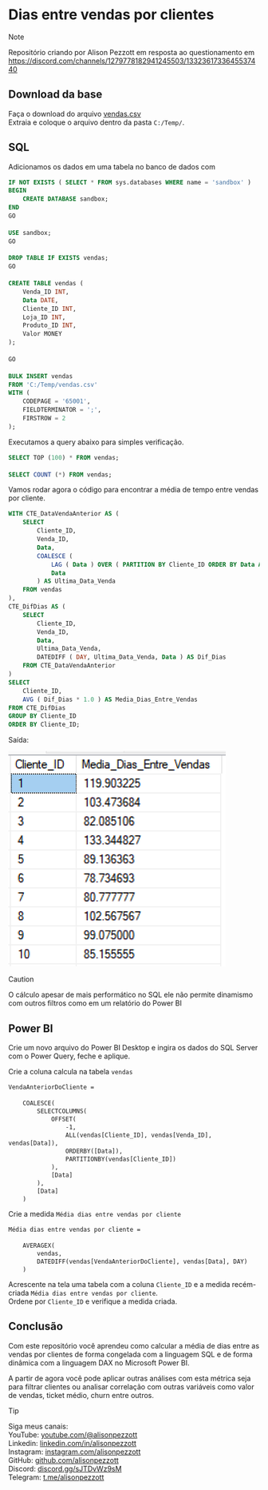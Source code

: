 # Dias entre vendas por clientes

> [!NOTE]
> Repositório criando por Alison Pezzott em resposta ao questionamento em https://discord.com/channels/1279778182941245503/1332361733645537440  


## Download da base

Faça o download do arquivo [vendas.csv](https://overdax-my.sharepoint.com/:f:/g/personal/alison_pezzott_fluentebi_com/EisVch9F1V1KiIW5tbKSznUBILjXuPz02JRCEqVa-wRtGA?e=wWkvGP)  
Extraia e coloque o arquivo dentro da pasta `C:/Temp/`.   


## SQL

Adicionamos os dados em uma tabela no banco de dados com 

```sql
IF NOT EXISTS ( SELECT * FROM sys.databases WHERE name = 'sandbox' )
BEGIN
    CREATE DATABASE sandbox;
END
GO

USE sandbox;
GO

DROP TABLE IF EXISTS vendas;
GO

CREATE TABLE vendas (       
	Venda_ID INT, 
	Data DATE, 
	Cliente_ID INT, 
	Loja_ID INT, 
    Produto_ID INT,
	Valor MONEY 
); 

GO 

BULK INSERT vendas 
FROM 'C:/Temp/vendas.csv' 
WITH (     
	CODEPAGE = '65001',     
	FIELDTERMINATOR = ';',      
	FIRSTROW = 2  
); 
```


Executamos a query abaixo para simples verificação.  

```sql
SELECT TOP (100) * FROM vendas;

SELECT COUNT (*) FROM vendas;

```

Vamos rodar agora o código para encontrar a média de tempo entre vendas por cliente.  

```sql
WITH CTE_DataVendaAnterior AS (
    SELECT 
        Cliente_ID,
        Venda_ID,
        Data,
        COALESCE (
            LAG ( Data ) OVER ( PARTITION BY Cliente_ID ORDER BY Data ASC ),
            Data
        ) AS Ultima_Data_Venda
    FROM vendas
),
CTE_DifDias AS (
    SELECT 
        Cliente_ID,
        Venda_ID,
        Data,
        Ultima_Data_Venda,
        DATEDIFF ( DAY, Ultima_Data_Venda, Data ) AS Dif_Dias
    FROM CTE_DataVendaAnterior
)
SELECT 
    Cliente_ID,
    AVG ( Dif_Dias * 1.0 ) AS Media_Dias_Entre_Vendas
FROM CTE_DifDias
GROUP BY Cliente_ID 
ORDER BY Cliente_ID; 

```

Saída:

![Média de dias entre vendas - SQL](assets/media_dias_entre_vendas_sql.png)  

> [!CAUTION]  
> O cálculo apesar de mais performático no SQL ele não permite dinamismo com outros filtros como em um relatório do Power BI  


## Power BI

Crie um novo arquivo do Power BI Desktop e ingira os dados do SQL Server com o Power Query, feche e aplique.  

Crie a coluna calcula na tabela `vendas`  

```dax
VendaAnteriorDoCliente = 

    COALESCE(
        SELECTCOLUMNS(
            OFFSET(
                -1,
                ALL(vendas[Cliente_ID], vendas[Venda_ID], vendas[Data]),
                ORDERBY([Data]),
                PARTITIONBY(vendas[Cliente_ID])
            ),
            [Data]
        ),
        [Data]
    )

```  


Crie a medida `Média dias entre vendas por cliente`   

```dax
Média dias entre vendas por cliente =
			
    AVERAGEX(
        vendas,
        DATEDIFF(vendas[VendaAnteriorDoCliente], vendas[Data], DAY)
    ) 

```

Acrescente na tela uma tabela com a coluna `Cliente_ID` e a medida recém-criada `Média dias entre vendas por cliente`.  
Ordene por `Cliente_ID` e verifique a medida criada.  

## Conclusão

Com este repositório você aprendeu como calcular a média de dias entre as vendas por clientes de forma congelada com a linguagem SQL e de forma dinâmica com a linguagem DAX no Microsoft Power BI.  

A partir de agora você pode aplicar outras análises com esta métrica seja para filtrar clientes ou analisar correlação com outras variáveis como valor de vendas, ticket médio, churn entre outros.

> [!TIP]  
> Siga meus canais:  
> YouTube: [youtube.com/@alisonpezzott](youtube.com/@alisonpezzott)  
> Linkedin: [linkedin.com/in/alisonpezzott](linkedin.com/in/alisonpezzott)  
> Instagram: [instagram.com/alisonpezzott](instagram.com/alisonpezzott)  
> GitHub: [github.com/alisonpezzott](github.com/alisonpezzott)  
> Discord: [discord.gg/sJTDvWz9sM](discord.gg/sJTDvWz9sM)  
> Telegram: [t.me/alisonpezzott](t.me/alisonpezzott)
